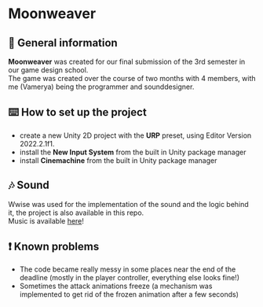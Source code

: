 # Moonweaver

## 🌙 General information

**Moonweaver** was created for our final submission of the 3rd semester in our game design school.  
The game was created over the course of two months with 4 members, with me (Vamerya) being the programmer and sounddesigner.


## ⌨️ How to set up the project
    
- create a new Unity 2D project with the **URP** preset, using Editor Version 2022.2.1f1.
- install the **New Input System** from the built in Unity package manager
- install **Cinemachine** from the built in Unity package manager


## 🎶 Sound

Wwise was used for the implementation of the sound and the logic behind it, the project is also available in this repo.  
Music is available [here](https://soundcloud.com/xvamerya/sets/moonweaver-soundtracks/)!


## ❗ Known problems

- The code became really messy in some places near the end of the deadline (mostly in the player controller, everything else looks fine!)
- Sometimes the attack animations freeze (a mechanism was implemented to get rid of the frozen animation after a few seconds)
